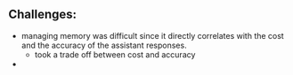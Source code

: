 ## Challenges:

- managing memory was difficult since it directly correlates with the cost and the accuracy of the assistant responses.
    - took a trade off between cost and accuracy
- 